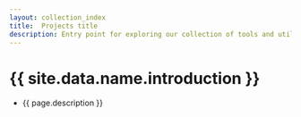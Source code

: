 ```yaml
---
layout: collection_index
title:  Projects title
description: Entry point for exploring our collection of tools and utilities.
---
```


# {{ site.data.name.introduction }}
- {{ page.description }}
